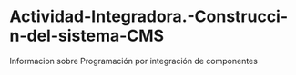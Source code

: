 # Actividad-Integradora.-Construcci-n-del-sistema-CMS
Informacion sobre Programación por integración de componentes

